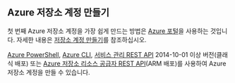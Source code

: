 ## Azure 저장소 계정 만들기

첫 번째 Azure 저장소 계정을 가장 쉽게 만드는 방법은 [Azure 포털](https://portal.azure.com)을 사용하는 것입니다. 자세한 내용은 [저장소 계정 만들기](../articles/storage/storage-create-storage-account.md#create-a-storage-account)를 참조하십시오.

[Azure PowerShell](../articles/storage/storage-powershell-guide-full.md), [Azure CLI](../articles/storage/storage-azure-cli.md), [서비스 관리 REST API](http://msdn.microsoft.com/library/azure/ee460799.aspx) 2014-10-01 이상 버전(클래식 배포) 또는 [Azure 저장소 리소스 공급자 REST API](https://msdn.microsoft.com/library/azure/mt163683.aspx)(ARM 배포)를 사용하여 Azure 저장소 계정을 만들 수 있습니다.
 

<!---HONumber=AcomDC_0204_2016-->